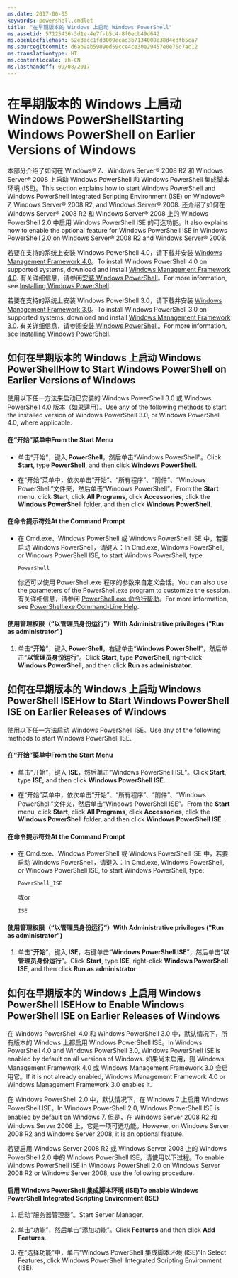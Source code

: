 ```yaml
---
ms.date: 2017-06-05
keywords: powershell,cmdlet
title: "在早期版本的 Windows 上启动 Windows PowerShell"
ms.assetid: 57125436-3d1e-4e7f-b5c4-8f0ecb49d642
ms.openlocfilehash: 52e3acc1fd3009ecad3b7134008e38d4edfb5ca7
ms.sourcegitcommit: d6ab9ab5909ed59cce4ce30e29457e0e75c7ac12
ms.translationtype: HT
ms.contentlocale: zh-CN
ms.lasthandoff: 09/08/2017
---
```

# <a name="starting-windows-powershell-on-earlier-versions-of-windows"></a><span data-ttu-id="e99a9-103">在早期版本的 Windows 上启动 Windows PowerShell</span><span class="sxs-lookup"><span data-stu-id="e99a9-103">Starting Windows PowerShell on Earlier Versions of Windows</span></span>
<span data-ttu-id="e99a9-104">本部分介绍了如何在 Windows® 7、Windows Server® 2008 R2 和 Windows Server® 2008 上启动 Windows PowerShell 和 Windows PowerShell 集成脚本环境 (ISE)。</span><span class="sxs-lookup"><span data-stu-id="e99a9-104">This section explains how to start Windows PowerShell and Windows PowerShell Integrated Scripting Environment (ISE) on Windows® 7, Windows Server® 2008 R2, and Windows Server® 2008.</span></span> <span data-ttu-id="e99a9-105">还介绍了如何在 Windows Server® 2008 R2 和 Windows Server® 2008 上的 Windows PowerShell 2.0 中启用 Windows PowerShell ISE 的可选功能。</span><span class="sxs-lookup"><span data-stu-id="e99a9-105">It also explains how to enable the optional feature for Windows PowerShell ISE in Windows PowerShell 2.0 on Windows Server® 2008 R2 and Windows Server® 2008.</span></span>

<span data-ttu-id="e99a9-106">若要在支持的系统上安装 Windows PowerShell 4.0，请下载并安装 [Windows Management Framework 4.0](http://go.microsoft.com/fwlink/?LinkID=293881)。</span><span class="sxs-lookup"><span data-stu-id="e99a9-106">To install Windows PowerShell 4.0 on supported systems, download and install [Windows Management Framework 4.0](http://go.microsoft.com/fwlink/?LinkID=293881).</span></span> <span data-ttu-id="e99a9-107">有关详细信息，请参阅[安装 Windows PowerShell](Installing-Windows-PowerShell.md)。</span><span class="sxs-lookup"><span data-stu-id="e99a9-107">For more information, see [Installing Windows PowerShell](Installing-Windows-PowerShell.md).</span></span>

<span data-ttu-id="e99a9-108">若要在支持的系统上安装 Windows PowerShell 3.0，请下载并安装 [Windows Management Framework 3.0](http://go.microsoft.com/fwlink/?LinkID=240290)。</span><span class="sxs-lookup"><span data-stu-id="e99a9-108">To install Windows PowerShell 3.0 on supported systems, download and install [Windows Management Framework 3.0](http://go.microsoft.com/fwlink/?LinkID=240290).</span></span> <span data-ttu-id="e99a9-109">有关详细信息，请参阅[安装 Windows PowerShell](Installing-Windows-PowerShell.md)。</span><span class="sxs-lookup"><span data-stu-id="e99a9-109">For more information, see [Installing Windows PowerShell](Installing-Windows-PowerShell.md).</span></span>

## <a name="how-to-start-windows-powershell-on-earlier-versions-of-windows"></a><span data-ttu-id="e99a9-110">如何在早期版本的 Windows 上启动 Windows PowerShell</span><span class="sxs-lookup"><span data-stu-id="e99a9-110">How to Start Windows PowerShell on Earlier Versions of Windows</span></span>
<span data-ttu-id="e99a9-111">使用以下任一方法来启动已安装的 Windows PowerShell 3.0 或 Windows PowerShell 4.0 版本（如果适用）。</span><span class="sxs-lookup"><span data-stu-id="e99a9-111">Use any of the following methods to start the installed version of Windows PowerShell 3.0, or Windows PowerShell 4.0, where applicable.</span></span>

#### <a name="from-the-start-menu"></a><span data-ttu-id="e99a9-112">在“开始”菜单中</span><span class="sxs-lookup"><span data-stu-id="e99a9-112">From the Start Menu</span></span>

- <span data-ttu-id="e99a9-113">单击“开始”，键入 **PowerShell**，然后单击“Windows PowerShell”。</span><span class="sxs-lookup"><span data-stu-id="e99a9-113">Click **Start**, type **PowerShell**, and then click **Windows PowerShell**.</span></span>

- <span data-ttu-id="e99a9-114">在“开始”菜单中，依次单击“开始”、“所有程序”、“附件”、“Windows PowerShell”文件夹，然后单击“Windows PowerShell”。</span><span class="sxs-lookup"><span data-stu-id="e99a9-114">From the **Start** menu, click **Start**, click **All Programs**, click **Accessories**, click the **Windows PowerShell** folder, and then click **Windows PowerShell**.</span></span>

#### <a name="at-the-command-prompt"></a><span data-ttu-id="e99a9-115">在命令提示符处</span><span class="sxs-lookup"><span data-stu-id="e99a9-115">At the Command Prompt</span></span>

- <span data-ttu-id="e99a9-116">在 Cmd.exe、Windows PowerShell 或 Windows PowerShell ISE 中，若要启动 Windows PowerShell，请键入：</span><span class="sxs-lookup"><span data-stu-id="e99a9-116">In Cmd.exe, Windows PowerShell, or Windows PowerShell ISE, to start Windows PowerShell, type:</span></span>

    ```
    PowerShell
    ```

    <span data-ttu-id="e99a9-117">你还可以使用 PowerShell.exe 程序的参数来自定义会话。</span><span class="sxs-lookup"><span data-stu-id="e99a9-117">You can also use the parameters of the PowerShell.exe program to customize the session.</span></span> <span data-ttu-id="e99a9-118">有关详细信息，请参阅 [PowerShell.exe 命令行帮助](../core-powershell/console/PowerShell.exe-Command-Line-Help.md)。</span><span class="sxs-lookup"><span data-stu-id="e99a9-118">For more information, see [PowerShell.exe Command-Line Help](../core-powershell/console/PowerShell.exe-Command-Line-Help.md).</span></span>

#### <a name="with-administrative-privileges-run-as-administrator"></a><span data-ttu-id="e99a9-119">使用管理权限（“以管理员身份运行”）</span><span class="sxs-lookup"><span data-stu-id="e99a9-119">With Administrative privileges ("Run as administrator")</span></span>

1. <span data-ttu-id="e99a9-120">单击“**开始**”，键入 **PowerShell**，右键单击“**Windows PowerShell**”，然后单击“**以管理员身份运行**”。</span><span class="sxs-lookup"><span data-stu-id="e99a9-120">Click **Start**, type **PowerShell**, right-click **Windows PowerShell**, and then click **Run as administrator**.</span></span>

## <a name="how-to-start-windows-powershell-ise-on-earlier-releases-of-windows"></a><span data-ttu-id="e99a9-121">如何在早期版本的 Windows 上启动 Windows PowerShell ISE</span><span class="sxs-lookup"><span data-stu-id="e99a9-121">How to Start Windows PowerShell ISE on Earlier Releases of Windows</span></span>
<span data-ttu-id="e99a9-122">使用以下任一方法启动 Windows PowerShell ISE。</span><span class="sxs-lookup"><span data-stu-id="e99a9-122">Use any of the following methods to start Windows PowerShell ISE.</span></span>

#### <a name="from-the-start-menu"></a><span data-ttu-id="e99a9-123">在“开始”菜单中</span><span class="sxs-lookup"><span data-stu-id="e99a9-123">From the Start Menu</span></span>

- <span data-ttu-id="e99a9-124">单击“开始”，键入 **ISE**，然后单击“Windows PowerShell ISE”。</span><span class="sxs-lookup"><span data-stu-id="e99a9-124">Click **Start**, type **ISE**, and then click **Windows PowerShell ISE**.</span></span>

- <span data-ttu-id="e99a9-125">在“开始”菜单中，依次单击“开始”、“所有程序”、“附件”、“Windows PowerShell”文件夹，然后单击“Windows PowerShell ISE”。</span><span class="sxs-lookup"><span data-stu-id="e99a9-125">From the **Start** menu, click **Start**, click **All Programs**, click **Accessories**, click the **Windows PowerShell** folder, and then click **Windows PowerShell ISE**.</span></span>

#### <a name="at-the-command-prompt"></a><span data-ttu-id="e99a9-126">在命令提示符处</span><span class="sxs-lookup"><span data-stu-id="e99a9-126">At the Command Prompt</span></span>

- <span data-ttu-id="e99a9-127">在 Cmd.exe、Windows PowerShell 或 Windows PowerShell ISE 中，若要启动 Windows PowerShell，请键入：</span><span class="sxs-lookup"><span data-stu-id="e99a9-127">In Cmd.exe, Windows PowerShell, or Windows PowerShell ISE, to start Windows PowerShell, type:</span></span>

    ```
    PowerShell_ISE
    ```

    <span data-ttu-id="e99a9-128">或</span><span class="sxs-lookup"><span data-stu-id="e99a9-128">or</span></span>

    ```
    ISE
    ```

#### <a name="with-administrative-privileges-run-as-administrator"></a><span data-ttu-id="e99a9-129">使用管理权限（“以管理员身份运行”）</span><span class="sxs-lookup"><span data-stu-id="e99a9-129">With Administrative privileges ("Run as administrator")</span></span>

1. <span data-ttu-id="e99a9-130">单击“**开始**”，键入 **ISE**，右键单击“**Windows PowerShell ISE**”，然后单击“**以管理员身份运行**”。</span><span class="sxs-lookup"><span data-stu-id="e99a9-130">Click **Start**, type **ISE**, right-click **Windows PowerShell ISE**, and then click **Run as administrator**.</span></span>

## <a name="how-to-enable-windows-powershell-ise-on-earlier-releases-of-windows"></a><span data-ttu-id="e99a9-131">如何在早期版本的 Windows 上启用 Windows PowerShell ISE</span><span class="sxs-lookup"><span data-stu-id="e99a9-131">How to Enable Windows PowerShell ISE on Earlier Releases of Windows</span></span>
<span data-ttu-id="e99a9-132">在 Windows PowerShell 4.0 和 Windows PowerShell 3.0 中，默认情况下，所有版本的 Windows 上都启用 Windows PowerShell ISE。</span><span class="sxs-lookup"><span data-stu-id="e99a9-132">In Windows PowerShell 4.0 and Windows PowerShell 3.0, Windows PowerShell ISE is enabled by default on all versions of Windows.</span></span> <span data-ttu-id="e99a9-133">如果尚未启用，则 Windows Management Framework 4.0 或 Windows Management Framework 3.0 会启用它。</span><span class="sxs-lookup"><span data-stu-id="e99a9-133">If it is not already enabled, Windows Management Framework 4.0 or Windows Management Framework 3.0 enables it.</span></span>

<span data-ttu-id="e99a9-134">在 Windows PowerShell 2.0 中，默认情况下，在 Windows 7 上启用 Windows PowerShell ISE。</span><span class="sxs-lookup"><span data-stu-id="e99a9-134">In Windows PowerShell 2.0, Windows PowerShell ISE is enabled by default on Windows 7.</span></span> <span data-ttu-id="e99a9-135">但是，在 Windows Server 2008 R2 和 Windows Server 2008 上，它是一项可选功能。</span><span class="sxs-lookup"><span data-stu-id="e99a9-135">However, on Windows Server 2008 R2 and Windows Server 2008, it is an optional feature.</span></span>

<span data-ttu-id="e99a9-136">若要启用 Windows Server 2008 R2 或 Windows Server 2008 上的 Windows PowerShell 2.0 中的 Windows PowerShell ISE，请使用以下过程。</span><span class="sxs-lookup"><span data-stu-id="e99a9-136">To enable Windows PowerShell ISE in Windows PowerShell 2.0 on Windows Server 2008 R2 or Windows Server 2008, use the following procedure.</span></span>

#### <a name="to-enable-windows-powershell-integrated-scripting-environment-ise"></a><span data-ttu-id="e99a9-137">启用 Windows PowerShell 集成脚本环境 (ISE)</span><span class="sxs-lookup"><span data-stu-id="e99a9-137">To enable Windows PowerShell Integrated Scripting Environment (ISE)</span></span>

1. <span data-ttu-id="e99a9-138">启动“服务器管理器”。</span><span class="sxs-lookup"><span data-stu-id="e99a9-138">Start Server Manager.</span></span>

2. <span data-ttu-id="e99a9-139">单击“功能”，然后单击“添加功能”。</span><span class="sxs-lookup"><span data-stu-id="e99a9-139">Click **Features** and then click **Add Features**.</span></span>

3. <span data-ttu-id="e99a9-140">在“选择功能”中，单击“Windows PowerShell 集成脚本环境 (ISE)”</span><span class="sxs-lookup"><span data-stu-id="e99a9-140">In Select Features, click Windows PowerShell Integrated Scripting Environment (ISE).</span></span>

